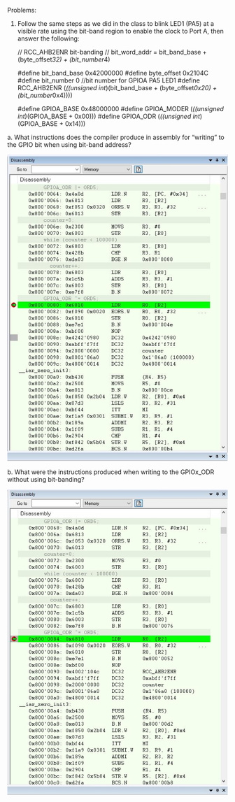 

Problems:
1. Follow the same steps as we did in the class to blink LED1 (PA5) at a visible rate using the bit-band region to enable the clock to Port A, then answer the following:

	// RCC_AHB2ENR bit-banding
	// bit_word_addr = bit_band_base + (byte_offset*32) + (bit_number*4)

	#define bit_band_base 0x42000000
	#define byte_offset 0x2104C
	#define bit_number 0 //bit number for GPIOA PA5 LED1
	#define RCC_AHB2ENR (*((unsigned int*)(bit_band_base + (byte_offset*0x20) + (bit_number*0x4))))

	#define GPIOA_BASE 0x48000000
	#define GPIOA_MODER (*((unsigned int*)(GPIOA_BASE + 0x00)))
	#define GPIOA_ODR (*((unsigned int*)(GPIOA_BASE + 0x14)))

a. What instructions does the compiler produce in assembly for “writing” to the GPIO bit when using bit-band address?

![Disassembly screenshot](https://github.com/vigoren-uw/embsys310/blob/main/assignment04/gpioa_WITH_bitbanding.JPG)

b. What were the instructions produced when writing to the GPIOx_ODR without using bit-banding?

![Disassembly screenshot](https://github.com/vigoren-uw/embsys310/blob/main/assignment04/gpioa_NO_bitbanding.JPG)



